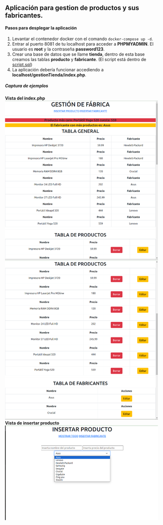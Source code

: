 ## Aplicación para gestion de productos y sus fabricantes.

#### Pasos para desplegar la aplicación

1. Levantar el contenedor docker con el comando ```docker-compose up -d```.
2. Entrar al puerto 8081 de tu localhost para acceder a __PHPMYADMIN__. El usuario es __root__ y la contraseña __password123__.
3. Crear una base de datos que se llame __tienda__, dentro de esta base creamos las tablas __producto__ y __fabricante__. (El script está dentro de [script.sql](./www/examen2tablas/script.sql))
4. La aplicación debería funcionar accediendo a __localhost/gestionTienda/index.php__.

##### Captura de ejemplos

__Vista del index.php__![index](./www/gestionTienda/src/image.png) ![index2](./www/gestionTienda/src/image-1.png)
__Vista de insertar producto__![insertar producto](./www/gestionTienda/src/image-2.png)